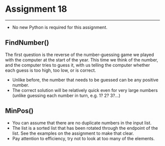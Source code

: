 # Assignment 18

---

* No new Python is required for this assignment.

## FindNumber()

The first question is the reverse of the number-guessing game we played with the computer at the start of the year. This time we think of the number, and the computer tries to guess it, with us telling the computer whether each guess is too high, too low, or is correct.

* Unlike before, the number that needs to be guessed can be any positive number.
* The correct solution will be relatively quick even for very large numbers (unlike guessing each number in turn, e.g. 1? 2? 3?…)

## MinPos()

* You can assume that there are no duplicate numbers in the input list.
* The list is a sorted list that has been rotated through the endpoint of the list. See the examples on the assignment to make that clear.
* Pay attention to efficiency, try not to look at too many of the elements.